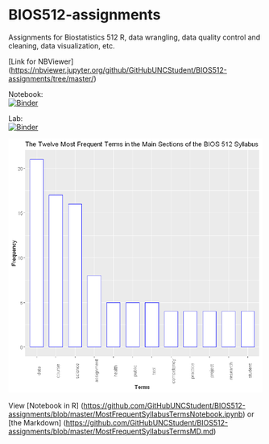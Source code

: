 # BIOS512-assignments
Assignments for Biostatistics 512 R, data wrangling, data quality control and cleaning, data visualization, etc.

[Link for NBViewer] (https://nbviewer.jupyter.org/github/GitHubUNCStudent/BIOS512-assignments/tree/master/)

Notebook:  
[![Binder](https://mybinder.org/badge_logo.svg)](https://mybinder.org/v2/gh/GitHubUNCStudent/BIOS512-assignments/master)

Lab:  
[![Binder](https://mybinder.org/badge_logo.svg)](https://mybinder.org/v2/gh/chuckpr/BIOS512/master?urlpath=lab)


<img src="https://github.com/GitHubUNCStudent/BIOS512-assignments/blob/master/MostFrequentSyllabusTerms.png">

View [Notebook in R] (https://github.com/GitHubUNCStudent/BIOS512-assignments/blob/master/MostFrequentSyllabusTermsNotebook.ipynb) or [the Markdown] (https://github.com/GitHubUNCStudent/BIOS512-assignments/blob/master/MostFrequentSyllabusTermsMD.md)
